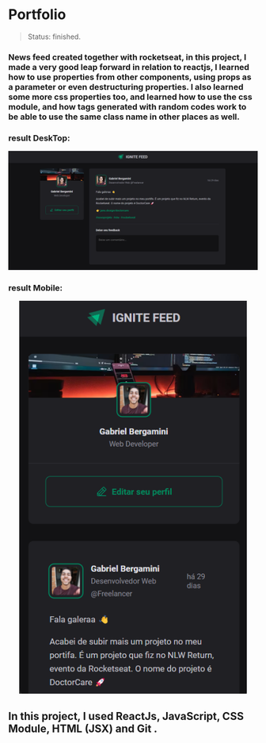 # Portfolio

> Status: finished.

### News feed created together with rocketseat, in this project, I made a very good leap forward in relation to reactjs, I learned how to use properties from other components, using props as a parameter or even destructuring properties. I also learned some more css properties too, and learned how to use the css module, and how tags generated with random codes work to be able to use the same class name in other places as well.

### result DeskTop:

<p align="center">
    <img width="600" src="./src/assets/readme-img.webp">
</p>

### result Mobile:

<p align="center">
    <img width="460" src="./src/assets/readme-img-mobile.webp">
</p>

## In this project, I used ReactJs, JavaScript, CSS Module, HTML (JSX) and Git .
